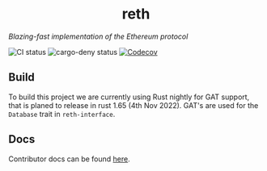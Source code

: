 # <h1 align="center"> reth </h1>

*Blazing-fast implementation of the Ethereum protocol*

![CI status](https://github.com/foundry-rs/reth/workflows/ci/badge.svg)
![cargo-deny status](https://github.com/foundry-rs/reth/workflows/deny/badge.svg)
[![Codecov](https://img.shields.io/codecov/c/github/foundry-rs/reth?token=c24SDcMImE)][codecov]

## Build

To build this project we are currently using Rust nightly for GAT support, that is planed to release in rust 1.65 (4th Nov 2022). GAT's are used for the `Database` trait in `reth-interface`. 

## Docs

Contributor docs can be found [here](./docs).

[codecov]: https://app.codecov.io/gh/foundry-rs/reth
